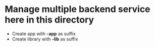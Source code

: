 # Manage multiple backend service here in this directory

- Create app with **-app** as suffix
- Create library with **-lib** as suffix
